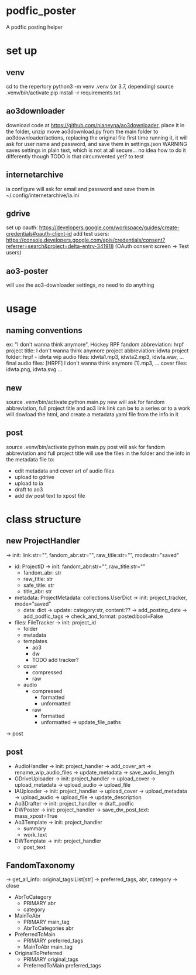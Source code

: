 # podfic_poster
A podfic posting helper

# set up

## venv
cd to the repertory
python3 -m venv .venv
(or 3.7, depending)
source .venv/bin/activate
pip install -r requirements.txt

## ao3downloader
download code at https://github.com/nianeyna/ao3downloader, place it in the folder, unzip
move ao3download.py from the main folder to ao3downloader/actions, replacing the original file
first time running it, it will ask for user name and password, and save them in settings.json
WARNING saves settings in plain text, which is not at all secure... no idea how to do it
differently though
TODO is that circumvented yet? to test

## internetarchive
ia configure
will ask for email and password and save them in ~/.config/internetarchive/ia.ini

## gdrive
set up oauth: https://developers.google.com/workspace/guides/create-credentials#oauth-client-id
add test users: https://console.developers.google.com/apis/credentials/consent?referrer=search&project=delta-entry-341918 (OAuth consent screen -> Test users)

## ao3-poster
will use the ao3-downloader settings, no need to do anything


# usage

## naming conventions
ex: "I don't wanna think anymore", Hockey RPF
fandom abbreviation:    hrpf
project title:          I don't wanna think anymore
project abbreviation:   idwta
project folder:         hrpf - idwta
wip audio files:        idwta1.mp3, idwta2.mp3, idwta.wav, ...
final audio files:      \[HRPF\] I don't wanna think anymore (1).mp3, ...
cover files:            idwta.png, idwta.svg
...

## new
source .venv/bin/activate
python main.py new
will ask for fandom abbreviation, full project title and ao3 link
link can be to a series or to a work
will dowload the html, and create a metadata yaml file from the info in it

## post
source .venv/bin/activate
python main.py post
will ask for fandom abbreviation and full project title
will use the files in the folder and the info in the metadata file to:
- edit metadata and cover art of audio files
- upload to gdrive
- upload to ia
- draft to ao3
- add dw post text to xpost file

# class structure

## new ProjectHandler
-> init: link:str="", fandom_abr:str="", raw_title:str="", mode:str="saved"
- id: ProjectID
    -> init: fandom_abr:str="", raw_title:str=""
    - fandom_abr: str
    - raw_title: str
    - safe_title: str
    - title_abr: str
- metadata: ProjectMetadata: collections.UserDict
    -> init: project_tracker, mode="saved"
    - data: dict
    -> update: category:str, content:??
    -> add_posting_date
    -> add_podfic_tags
    -> check_and_format: posted:bool=False
- files: FileTracker
    -> init: project_id
    - folder
    - metadata
    - templates
        - ao3
        - dw
        - TODO add tracker?
    - cover
        - compressed
        - raw
    - audio
        - compressed
            - formatted
            - unformatted
        - raw
            - formatted
            - unformatted
    -> update_file_paths

-> post

## post
- AudioHandler
    -> init: project_handler
    -> add_cover_art
    -> rename_wip_audio_files
    -> update_metadata
    -> save_audio_length
- GDriveUploader
    -> init: project_handler
    -> upload_cover
    -> upload_metadata
    -> upload_audio
    -> upload_file
- IAUploader
    -> init: project_handler
    -> upload_cover
    -> upload_metadata
    -> upload_audio
    -> upload_file
    -> update_description
- Ao3Drafter
    -> init: project_handler
    -> draft_podfic
- DWPoster
    -> init: project_handler
    -> save_dw_post_text: mass_xpost=True
- Ao3Template
    -> init: project_handler
    - summary
    - work_text
- DWTemplate
    -> init: project_handler
    - post_text

## FandomTaxonomy
-> get_all_info: original_tags:List[str] -> preferred_tags, abr, category
-> close
- AbrToCategory
    - PRIMARY abr
    - category
- MainToAbr
    - PRIMARY main_tag
    - AbrToCategories abr
- PreferredToMain
    - PRIMARY preferred_tags
    - MainToAbr main_tag
- OriginalToPreferred
    - PRIMARY original_tags
    - PreferredToMain preferred_tags